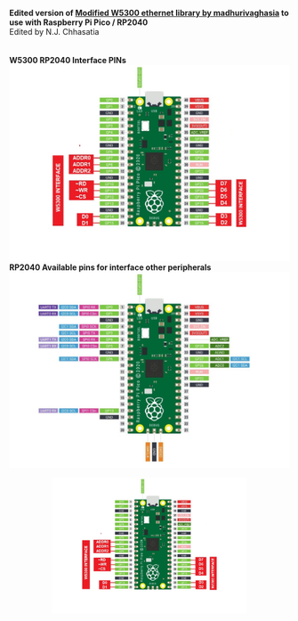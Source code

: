 <b>Edited version of <a href="https://github.com/MadhuriVaghasia/W5300AnyArduino">Modified W5300 ethernet library by madhurivaghasia</a> to use with Raspberry Pi Pico / RP2040 </b><br>Edited by N.J. Chhasatia<br><br>
<br>
<b>W5300 RP2040 Interface PINs</b><br>
![alt text](https://raw.githubusercontent.com/nitiraj/W5300-RP2040-arduino/main/w5300_rp1.JPG)
<br>
<b>RP2040 Available pins for interface other peripherals</b><br>
![alt text](https://raw.githubusercontent.com/nitiraj/W5300-RP2040-arduino/main/w5300_rp2.JPG)

<p align="center">
  <img src="https://raw.githubusercontent.com/nitiraj/W5300-RP2040-arduino/main/w5300_rp1.JPG" width="350" title="hover text">
</p>
